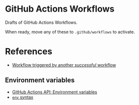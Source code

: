 # GitHub Actions Workflows

Drafts of GitHub Actions Workflows.

When ready, move any of these to `.github/workflows` to activate.

# References

- [Workflow triggered by another _successful_ workflow](https://github.community/t/workflow-run-completed-event-triggered-by-failed-workflow/128001/2)

## Environment variables

- [GitHub Actions API: Environment variables](https://docs.github.com/en/actions/reference/workflow-syntax-for-github-actions#jobsjob_idenv)
- [`env` syntax](https://kevsoft.net/2020/06/10/running-github-action-steps-and-jobs-only-on-push-to-master.html)
